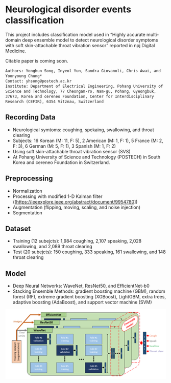 # Neurological disorder events classification


This project includes classification model used in “Highly accurate multi-domain deep ensemble model to detect neurological disorder symptoms with soft skin-attachable throat vibration sensor” reported in npj Digital Medicine.

Citable paper is coming soon.

    Authors: Yonghun Song, Inyeol Yun, Sandra Giovanoli, Chris Awai, and Yoonyoung Chung*
    Contact: yhsong@postech.ac.kr
    Institute: Department of Electrical Engineering, Pohang University of Science and Technology, 77 Cheongam-ro, Nam-gu, Pohang, Gyeongbuk, 37673, Korea and cereneo Foundation, Center for Interdisciplinary Research (CEFIR), 6354 Vitznau, Switzerland
    

Recording Data
----------

* Neurological symtoms: coughing, spekaing, swallowing, and throat clearing
* Subjects: 16 Korean (M: 11, F: 5), 2 American (M: 1, F: 1), 5 France (M: 2, F: 3), 6 German (M: 5, F: 1), 3 Spanish (M: 1, F: 2)
* Using soft skin-attachable throat vibration sensor (SVS)
* At Pohang University of Science and Technology (POSTECH) in South Korea and cereneo Foundation in Switzerland. 


Preprocessing
----------

* Normalization
* Processing with modified 1-D Kalman filter ([<https://ieeexplore.ieee.org/abstract/document/9954780>])
* Augmentation (flipping, moving, scaling, and noise injection)
* Segmentation


Dataset
----------

* Training (12 subejcts): 1,984 coughing, 2,107 speaking, 2,028 swallowing, and 2,089 throat clearing
* Test (20 subejcts): 150 coughing, 333 speaking, 161 swallowing, and 148 throat clearing


Model
----------

* Deep Neural Networks: WaveNet, ResNet50, and EfficientNet-b0 
* Stacking Ensemble Methods: gradient boosting machine (GBM), random forest (RF), extreme gradient boosting (XGBoost), LightGBM, extra trees, adaptive boosting (AdaBoost), and support vector machine (SVM) 


![image](figures/model.png)
